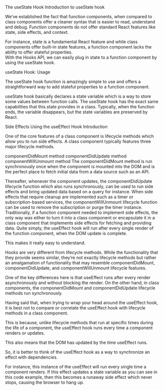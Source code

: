 The useState Hook
Introduction to useState hook

We’ve established the fact that function components, when compared to class components offer a cleaner syntax that is easier to read, understand and debug.
Function components do not offer standard React features like state, side effects, and context.

For instance, state is a fundamental React feature and while class components offer built-in state features, a function component lacks the ability to offer stateful properties.  
With the Hooks API, we can easily plug in state to a function component by using the useState hook.

useState Hook: Usage

The useState hook function is amazingly simple to use and offers a straightforward way to add stateful properties to a function component.

useState hook basically declares a state variable which is a way to store some values between function calls. The useState hook has the exact same capabilities that this.state provides in a class. Typically, when the function ends, the variable disappears, but the state variables are preserved by React.

Side Effects Using the useEffect Hook
Introduction

One of the core features of a class component is lifecycle methods which allow you to run side effects. A class component typically features three major lifecycle methods.

componentDidMount method
componentDidUpdate method
componentWillUnmount method
The componentDidMount method is run synchronously once when the component is mounted into the DOM and is the perfect place to fetch initial data from a data source such as an API.

Thereafter, whenever the component updates, the componentDidUpdate lifecycle function which also runs synchronously, can be used to run side effects and bring updated data based on a query for instance.
When side effects that require cleanup are implemented such as a timer or subscription-based services, the componentWillUnmount lifecycle function can be used to remove the subscription or purge the timer instance.
Traditionally, if a function component needed to implement side effects, the only way was either to turn it into a class component or encapsulate it in a class component that implements side effects for fetching and providing data.
Quite simply, the useEffect hook will run after every single render of the function component, when the DOM update is complete.  

This makes it really easy to understand.  

Hooks are very different from lifecycle methods. While the functionality that they provide seems similar, they’re not exactly lifecycle methods but rather an amalgamation of functionality that may resemble componentDidMount, componentDidUpdate, and componentWillUnmount lifecycle features. 

One of the key differences here is that useEffect runs after every render asynchronously and without blocking the render. On the other hand, in class components, the componentDidMount and componentDidUpdate lifecycle methods run synchronously.  

Having said that, when trying to wrap your head around the useEffect hook, it is best not to compare or correlate the useEffect hook with lifecycle methods in a class component. 

This is because, unlike lifecycle methods that run at specific times during the life of a component, the useEffect hook runs every time a component renders or updates.  

This also means that the DOM has updated by the time useEffect runs.

So, it is better to think of the useEffect hook as a way to synchronize an effect with dependencies.

For instance, this instance of the useEffect will run every single time a component renders. If this effect updates a state variable as you can see in this code example, then this becomes a runaway side effect which never stops, causing the browser to hang up.